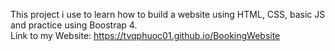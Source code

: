 This project i use to learn how to build a website using HTML, CSS,  basic JS and practice using Boostrap 4.      
Link to my Website: https://tvqphuoc01.github.io/BookingWebsite
